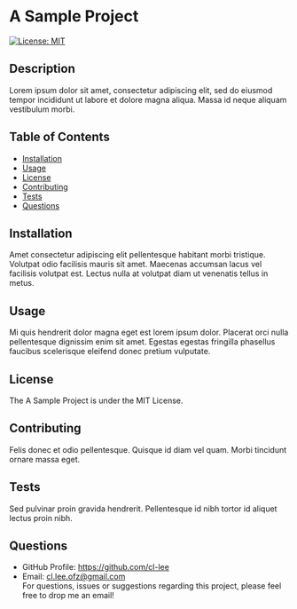 # A Sample Project  
[![License: MIT](https://img.shields.io/badge/License-MIT-yellow.svg)](https://opensource.org/licenses/MIT)
## Description
Lorem ipsum dolor sit amet, consectetur adipiscing elit, sed do eiusmod tempor incididunt ut labore et dolore magna aliqua. Massa id neque aliquam vestibulum morbi.   
## Table of Contents
- [Installation](#Installation)
- [Usage](#Usage)
- [License](#License)
- [Contributing](#Contributing)
- [Tests](#Tests)
- [Questions](#Questions)
## Installation
Amet consectetur adipiscing elit pellentesque habitant morbi tristique. Volutpat odio facilisis mauris sit amet. Maecenas accumsan lacus vel facilisis volutpat est. Lectus nulla at volutpat diam ut venenatis tellus in metus.  
## Usage
Mi quis hendrerit dolor magna eget est lorem ipsum dolor. Placerat orci nulla pellentesque dignissim enim sit amet. Egestas egestas fringilla phasellus faucibus scelerisque eleifend donec pretium vulputate.
## License
The A Sample Project is under the MIT License.
## Contributing
Felis donec et odio pellentesque. Quisque id diam vel quam. Morbi tincidunt ornare massa eget.
## Tests
Sed pulvinar proin gravida hendrerit. Pellentesque id nibh tortor id aliquet lectus proin nibh.
## Questions
 - GitHub Profile: https://github.com/cl-lee  
  - Email: cl.lee.ofz@gmail.com  
  For questions, issues or suggestions regarding this project, please feel free to drop me an email!
